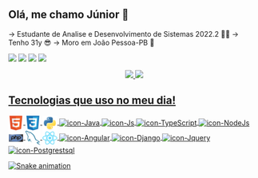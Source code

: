 ## Olá, me chamo Júnior 👋
-> Estudante de Analise e Desenvolvimento de Sistemas 2022.2 🧑‍🎓
-> Tenho 31y 😎
-> Moro em João Pessoa-PB 🌅


<a href="https://instagram.com/junioresttevao" target="_blank"><img src="https://img.shields.io/badge/-Instagram-%23E4405F?style=for-the-badge&logo=instagram&logoColor=white" target="_blank"></a>
<a href = "mailto:junioresttevao@hotmail.com" target="_blank"><img src="https://img.shields.io/badge/Microsoft_Outlook-0078D4?style=for-the-badge&logo=microsoft-outlook&logoColor=white" target="_blank"></a>
<a href = "https://wa.me/5583993897209"><img src="https://img.shields.io/badge/WhatsApp-25D366?style=for-the-badge&logo=whatsapp&logoColor=white" target="_blank"></a>
<a href="https://www.linkedin.com/in/junioresttevao" target="_blank"><img src="https://img.shields.io/badge/-LinkedIn-%230077B5?style=for-the-badge&logo=linkedin&logoColor=white" target="_blank"></a>
  
<div align="center">
  <a href="https://github.com/junioresttevao">
  <img height="180em" src="https://github-readme-stats.vercel.app/api?username=junioresttevao&show_icons=true&theme=darcula&include_all_commits=true&count_private=true"/>
  <img height="180em" src="https://github-readme-stats.vercel.app/api/top-langs/?username=junioresttevao&layout=compact&langs_count=7&theme=darcula"/>
</div>
                                                                                                                                                  
## Tecnologias que uso no meu dia!

<div style="display: inline_block">
  <img align="center" alt="icon-HTML" height="30" width="30" src="https://raw.githubusercontent.com/devicons/devicon/master/icons/html5/html5-original.svg"/>
  <img align="center" alt="icon-CSS" height="30" width="30" src="https://raw.githubusercontent.com/devicons/devicon/master/icons/css3/css3-original.svg"/>
  <img align="center" alt="icon-Python" height="30" width="30" src="https://raw.githubusercontent.com/devicons/devicon/master/icons/python/python-original.svg"/>
  <img align="center" alt="icon-Java" height="30" width="30" src="https://cdn.jsdelivr.net/gh/devicons/devicon/icons/java/java-original.svg"/>
  <img align="center" alt="icon-Js" height="30" width="30" src="https://cdn.jsdelivr.net/gh/devicons/devicon/icons/javascript/javascript-original.svg"/>
  <img align="center" alt="icon-TypeScript" height="30" width="30" src="https://cdn.jsdelivr.net/gh/devicons/devicon/icons/typescript/typescript-original.svg"/>
  <img align="center" alt="icon-NodeJs" height="30" width="30" src="https://cdn.jsdelivr.net/gh/devicons/devicon/icons/nodejs/nodejs-original.svg"/>
  <img align="center" alt="icon-Php" height="30" width="30" src="https://raw.githubusercontent.com/devicons/devicon/master/icons/php/php-original.svg"/>
  <img align="center" alt="icon-MySql" heigth="30" width="30" src="https://raw.githubusercontent.com/devicons/devicon/master/icons/mysql/mysql-original.svg"/>
  <img align="center" alt="icon-React" height="30" width="30" src="https://raw.githubusercontent.com/devicons/devicon/master/icons/react/react-original.svg"/>
  <img align="center" alt="icon-Angular" height="30" width="30" src="https://cdn.jsdelivr.net/gh/devicons/devicon/icons/angularjs/angularjs-original.svg"/>
  <img align="center" alt="icon-Django" height="30" width="30" src="https://cdn.jsdelivr.net/gh/devicons/devicon/icons/django/django-plain.svg"/>
  <img align="center" alt="icon-Jquery" height="30" width="30" src="https://cdn.jsdelivr.net/gh/devicons/devicon/icons/jquery/jquery-original.svg"/>
  <img align="center" alt="icon-Postgrestsql" height="30" width="30" src="https://cdn.jsdelivr.net/gh/devicons/devicon/icons/postgresql/postgresql-original.svg"/         <img aling="center" alt="icon-Bootstrap" height="30" width="30" src="https://raw.githubusercontent.com/devicons/devicon/master/icons/bootstrap/bootstrap-original.svg"/>         
         
       
</div>


  


   ![Snake animation](https://github.com/junioresttevao/junioresttevao/blob/output/github-contribution-grid-snake.svg)
